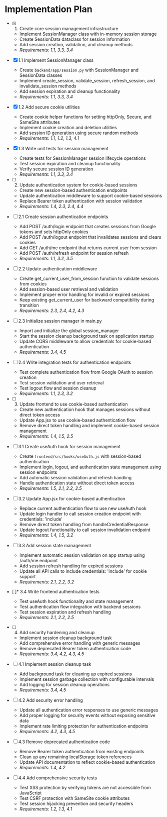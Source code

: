 # Implementation Plan

- [x] 1. Create core session management infrastructure

  - Implement SessionManager class with in-memory session storage
  - Create SessionData dataclass for session information
  - Add session creation, validation, and cleanup methods
  - _Requirements: 1.1, 3.3, 3.4_

- [x] 1.1 Implement SessionManager class

  - Create `backend/app/session.py` with SessionManager and SessionData classes
  - Implement create_session, validate_session, refresh_session, and invalidate_session methods
  - Add session expiration and cleanup functionality
  - _Requirements: 1.1, 3.3, 3.4_

- [x] 1.2 Add secure cookie utilities

  - Create cookie helper functions for setting httpOnly, Secure, and SameSite attributes
  - Implement cookie creation and deletion utilities
  - Add session ID generation using secure random methods
  - _Requirements: 1.1, 1.2, 1.3, 4.1_

- [x] 1.3 Write unit tests for session management

  - Create tests for SessionManager session lifecycle operations
  - Test session expiration and cleanup functionality
  - Verify secure session ID generation
  - _Requirements: 1.1, 3.3, 3.4_

- [ ] 2. Update authentication system for cookie-based sessions

  - Create new session-based authentication endpoints
  - Update authentication middleware to support cookie-based sessions
  - Replace Bearer token authentication with session validation
  - _Requirements: 1.4, 2.3, 2.4, 4.4_

- [ ] 2.1 Create session authentication endpoints

  - Add POST /auth/login endpoint that creates sessions from Google tokens and sets httpOnly cookies
  - Add POST /auth/logout endpoint that invalidates sessions and clears cookies
  - Add GET /auth/me endpoint that returns current user from session
  - Add POST /auth/refresh endpoint for session refresh
  - _Requirements: 1.1, 3.2, 3.5_

- [ ] 2.2 Update authentication middleware

  - Create get_current_user_from_session function to validate sessions from cookies
  - Add session-based user retrieval and validation
  - Implement proper error handling for invalid or expired sessions
  - Keep existing get_current_user for backward compatibility during transition
  - _Requirements: 2.3, 2.4, 4.2, 4.3_

- [ ] 2.3 Initialize session manager in main.py

  - Import and initialize the global session_manager
  - Start the session cleanup background task on application startup
  - Update CORS middleware to allow credentials for cookie-based authentication
  - _Requirements: 3.4, 4.5_

- [ ] 2.4 Write integration tests for authentication endpoints

  - Test complete authentication flow from Google OAuth to session creation
  - Test session validation and user retrieval
  - Test logout flow and session cleanup
  - _Requirements: 1.1, 2.3, 3.2_

- [ ] 3. Update frontend to use cookie-based authentication

  - Create new authentication hook that manages sessions without direct token access
  - Update App.jsx to use cookie-based authentication flow
  - Remove direct token handling and implement cookie-based session management
  - _Requirements: 1.4, 1.5, 2.5_

- [ ] 3.1 Create useAuth hook for session management

  - Create `frontend/src/hooks/useAuth.js` with session-based authentication
  - Implement login, logout, and authentication state management using session endpoints
  - Add automatic session validation and refresh handling
  - Handle authentication state without direct token access
  - _Requirements: 1.5, 2.1, 2.2, 2.5_

- [ ] 3.2 Update App.jsx for cookie-based authentication

  - Replace current authentication flow to use new useAuth hook
  - Update login handler to call session creation endpoint with credentials: 'include'
  - Remove direct token handling from handleCredentialResponse
  - Update logout functionality to call session invalidation endpoint
  - _Requirements: 1.4, 1.5, 3.2_

- [ ] 3.3 Add session state management

  - Implement automatic session validation on app startup using /auth/me endpoint
  - Add session refresh handling for expired sessions
  - Update all API calls to include credentials: 'include' for cookie support
  - _Requirements: 2.1, 2.2, 3.2_

- [ ]* 3.4 Write frontend authentication tests

  - Test useAuth hook functionality and state management
  - Test authentication flow integration with backend sessions
  - Test session expiration and refresh handling
  - _Requirements: 2.1, 2.2, 2.5_

- [ ] 4. Add security hardening and cleanup

  - Implement session cleanup background task
  - Add comprehensive error handling with generic messages
  - Remove deprecated Bearer token authentication code
  - _Requirements: 3.4, 4.2, 4.3, 4.5_

- [ ] 4.1 Implement session cleanup task

  - Add background task for cleaning up expired sessions
  - Implement session garbage collection with configurable intervals
  - Add logging for session cleanup operations
  - _Requirements: 3.4, 4.5_

- [ ] 4.2 Add security error handling

  - Update all authentication error responses to use generic messages
  - Add proper logging for security events without exposing sensitive data
  - Implement rate limiting protection for authentication endpoints
  - _Requirements: 4.2, 4.3, 4.5_

- [ ] 4.3 Remove deprecated authentication code

  - Remove Bearer token authentication from existing endpoints
  - Clean up any remaining localStorage token references
  - Update API documentation to reflect cookie-based authentication
  - _Requirements: 1.4, 4.2_

- [ ] 4.4 Add comprehensive security tests
  - Test XSS protection by verifying tokens are not accessible from JavaScript
  - Test CSRF protection with SameSite cookie attributes
  - Test session hijacking prevention and security headers
  - _Requirements: 1.2, 1.3, 4.1_
